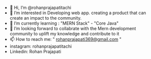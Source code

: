 - 👋 Hi, I’m @rohanprajapatitachi
- 👀 I’m interested in Developing web app. creating a product that can  create an impact to the community.
- 🌱 I’m currently learning : "MERN Stack" - "Core Java"
- 💞️ I’m looking forward to collabrate with the Mern development community to uplift my knowledge and contribute to it
- 📫 How to reach me:  " rohanprajapati369@gmail.com "
- instagram: rohanprajapatitachi
- Linkedin: Rohan Prajapati

<!---
rohanprajapatitachi/rohanprajapatitachi is a ✨ special ✨ repository because its `README.md` (this file) appears on your GitHub profile.
You can click the Preview link to take a look at your changes.
--->
